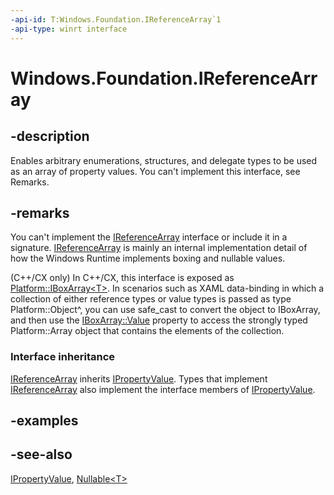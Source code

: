 ```yaml
---
-api-id: T:Windows.Foundation.IReferenceArray`1
-api-type: winrt interface
---
```


<!-- Interface syntax.
public interface IReferenceArray<T> : Windows.Foundation.IPropertyValue
-->

# Windows.Foundation.IReferenceArray<T>

## -description
Enables arbitrary enumerations, structures, and delegate types to be used as an array of property values. You can't implement this interface, see Remarks.

## -remarks
You can't implement the [IReferenceArray](ireferencearray_1.md) interface or include it in a signature. [IReferenceArray](ireferencearray_1.md) is mainly an internal implementation detail of how the Windows Runtime implements boxing and nullable values.

(C++/CX only) In C++/CX, this interface is exposed as [Platform::IBoxArray&lt;T&gt;](http://msdn.microsoft.com/library/6cd82c9e-4230-4147-9edb-7a652875dbf1). In scenarios such as XAML data-binding in which a collection of either reference types or value types is passed as type Platform::Object^, you can use safe_cast to convert the object to IBoxArray, and then use the [IBoxArray::Value](http://msdn.microsoft.com/library/96f33f35-5e3f-459c-b35e-c7d53d315fc7) property to access the strongly typed Platform::Array object that contains the elements of the collection.

### Interface inheritance

[IReferenceArray](ireferencearray_1.md) inherits [IPropertyValue](ipropertyvalue.md). Types that implement [IReferenceArray](ireferencearray_1.md) also implement the interface members of [IPropertyValue](ipropertyvalue.md).

## -examples

## -see-also
[IPropertyValue](ipropertyvalue.md), [Nullable&lt;T&gt;](https://msdn.microsoft.com/library/windows/apps/b3h38hb0)